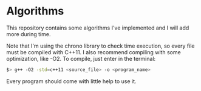 # Algorithms

This repository contains some algorithms I've implemented and I will add more during time.

Note that I'm using the chrono library to check time execution, so every file must be compiled with C++11. I also recommend compiling with some optimization, like -O2. To compile, just enter in the terminal:
``` bash
$> g++ -O2 -std=c++11 <source_file> -o <program_name>
```

Every program should come with little help to use it.
